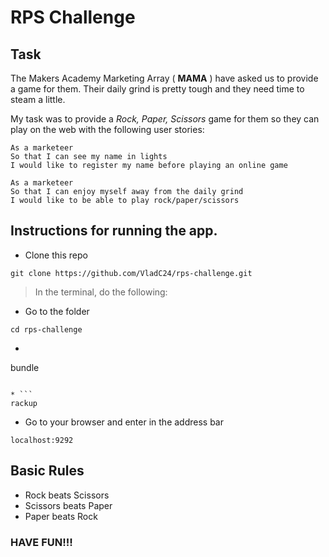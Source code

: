 # RPS Challenge

Task
----

The Makers Academy Marketing Array ( **MAMA** ) have asked us to provide a game for them. Their daily grind is pretty tough and they need time to steam a little.

My task was to provide a _Rock, Paper, Scissors_ game for them so they can play on the web with the following user stories:

```
As a marketeer
So that I can see my name in lights
I would like to register my name before playing an online game
```
```
As a marketeer
So that I can enjoy myself away from the daily grind
I would like to be able to play rock/paper/scissors
```

## Instructions for running the app.

* Clone this repo
```
git clone https://github.com/VladC24/rps-challenge.git
```

> In the terminal, do the following:

* Go to the folder

```
cd rps-challenge
```

* ```
bundle
```

* ```
rackup
```

* Go to your browser and enter in the address bar
```
localhost:9292
```

## Basic Rules

- Rock beats Scissors
- Scissors beats Paper
- Paper beats Rock

### HAVE FUN!!!